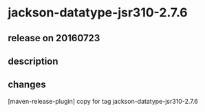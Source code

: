 # jackson-datatype-jsr310-2.7.6

## release on 20160723

## description

## changes

[maven-release-plugin] copy for tag jackson-datatype-jsr310-2.7.6

